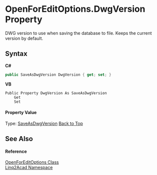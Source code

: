 # OpenForEditOptions.DwgVersion Property 
 

DWG version to use when saving the database to file. Keeps the current version by default.

## Syntax

**C#**<br />
``` C#
public SaveAsDwgVersion DwgVersion { get; set; }
```

**VB**<br />
``` VB
Public Property DwgVersion As SaveAsDwgVersion
	Get
	Set
```


#### Property Value
Type: <a href="T_Linq2Acad_SaveAsDwgVersion.md#SaveAsDwgVersion-Enumeration">SaveAsDwgVersion</a>
<a href="#OpenForEditOptionsDwgVersion-Property">Back to Top</a>

## See Also


#### Reference
<a href="T_Linq2Acad_OpenForEditOptions.md#OpenForEditOptions-Class">OpenForEditOptions Class</a><br /><a href="N_Linq2Acad.md#Linq2Acad-Namespace">Linq2Acad Namespace</a><br />
